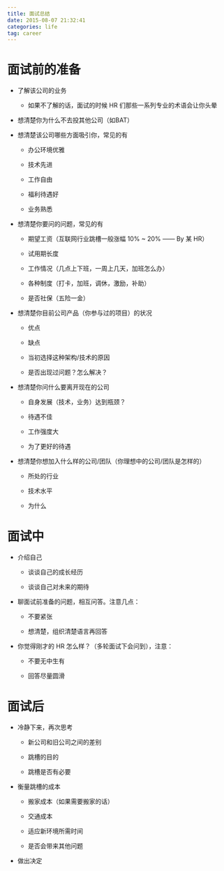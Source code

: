 ```yaml
---
title: 面试总结
date: 2015-08-07 21:32:41
categories: life
tag: career
---
```


# 面试前的准备

+ 了解该公司的业务

  - 如果不了解的话，面试的时候 HR 们那些一系列专业的术语会让你头晕

+ 想清楚你为什么不去投其他公司（如BAT）

+ 想清楚该公司哪些方面吸引你，常见的有

  - 办公环境优雅

  - 技术先进

  - 工作自由

  - 福利待遇好

  - 业务熟悉

+ 想清楚你要问的问题，常见的有

  - 期望工资（互联网行业跳槽一般涨幅 10% ~ 20% —— By 某 HR）

  - 试用期长度

  - 工作情况（几点上下班，一周上几天，加班怎么办）

  - 各种制度（打卡，加班，调休，激励，补助）

  - 是否社保（五险一金）

+ 想清楚你目前公司产品（你参与过的项目）的状况

  - 优点

  - 缺点

  - 当初选择这种架构/技术的原因

  - 是否出现过问题？怎么解决？

+ 想清楚你问什么要离开现在的公司

  - 自身发展（技术，业务）达到瓶颈？

  - 待遇不佳

  - 工作强度大

  - 为了更好的待遇

+ 想清楚你想加入什么样的公司/团队（你理想中的公司/团队是怎样的）

  - 所处的行业

  - 技术水平

  - 为什么


# 面试中

+ 介绍自己

  - 谈谈自己的成长经历

  - 谈谈自己对未来的期待

+ 聊面试前准备的问题，相互问答。注意几点：

  - 不要紧张

  - 想清楚，组织清楚语言再回答

+ 你觉得刚才的 HR 怎么样？（多轮面试下会问到），注意：

  - 不要无中生有

  - 回答尽量圆滑



# 面试后

+ 冷静下来，再次思考

  - 新公司和旧公司之间的差别

  - 跳槽的目的

  - 跳槽是否有必要

+ 衡量跳槽的成本

  - 搬家成本（如果需要搬家的话）

  - 交通成本

  - 适应新环境所需时间

  - 是否会带来其他问题

+ 做出决定
